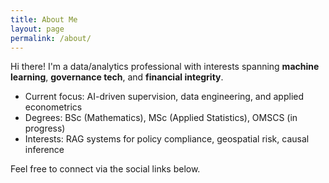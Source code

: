 ```yaml
---
title: About Me
layout: page
permalink: /about/
---
```


Hi there! I'm a data/analytics professional with interests spanning **machine learning**, **governance tech**, and **financial integrity**.

- Current focus: AI-driven supervision, data engineering, and applied econometrics
- Degrees: BSc (Mathematics), MSc (Applied Statistics), OMSCS (in progress)
- Interests: RAG systems for policy compliance, geospatial risk, causal inference

Feel free to connect via the social links below.
